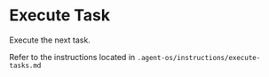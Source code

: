 # Execute Task

Execute the next task.

Refer to the instructions located in `.agent-os/instructions/execute-tasks.md`
